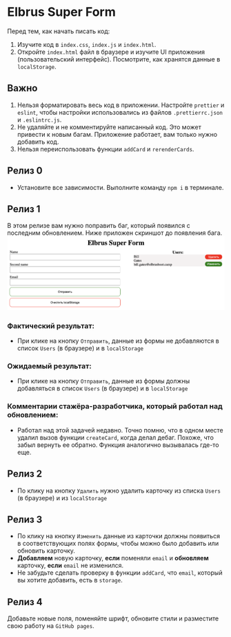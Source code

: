 # Elbrus Super Form

Перед тем, как начать писать код:
1) Изучите код в `index.css`, `index.js` и `index.html`.
2) Откройте `index.html` файл в браузере и изучите UI приложения (пользовательский интерфейс). Посмотрите, как хранятся данные в `localStorage`.

## Важно
1) Нельзя форматировать весь код в приложении. Настройте `prettier` и `eslint`, чтобы настройки использовались из файлов `.prettierrc.json` и `.eslintrc.js`.
2) Не удаляйте и не комментируйте написанный код. Это может привести к новым багам. Приложение работает, вам только нужно добавить код.
3) Нельзя переиспользовать функции `addCard` и `rerenderCards`.

## Релиз 0
- Установите все зависимости. Выполните команду `npm i` в терминале.

## Релиз 1
В этом релизе вам нужно поправить баг, который появился с последним обновлением. Ниже приложен скриншот до появления бага.
![studentInfo](./assests/studentInfo.png)

### Фактический результат:
- При клике на кнопку `Отправить`, данные из формы не добавляются в список `Users` (в браузере) и в `localStorage`   

### Ожидаемый результат:
- При клике на кнопку `Отправить`, данные из формы должны добавляться в список `Users` (в браузере) и в `localStorage`

### Комментарии стажёра-разработчика, который работал над обновлением:
- Работал над этой задачей недавно. Точно помню, что в одном месте удалил вызов функции `createCard`, когда делал дебаг. Похоже, что забыл вернуть ее обратно. Функция аналогично вызывалась где-то еще.

## Релиз 2
- По клику на кнопку `Удалить` нужно удалить карточку из списка `Users` (в браузере) и из `localStorage`

## Релиз 3
- По клику на кнопку `Изменить` данные из карточки должны появиться в соответствующих полях формы, чтобы можно было добавить или обновить карточку. 
- **Добавляем** новую карточку, **если** поменяли `email` и **обновляем** карточку, **если** `email` не изменился. 
- Не забудьте сделать проверку в функции `addCard`, что `email`, который вы хотите добавить, есть в `storage`. 

## Релиз 4
Добавьте новые поля, поменяйте шрифт, обновите стили и разместите свою работу на `GitHub pages`.
